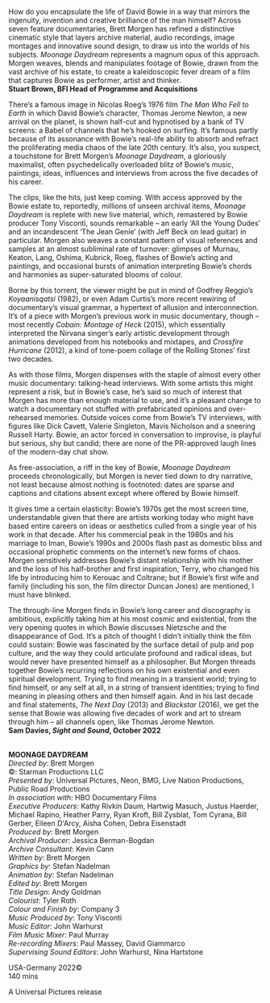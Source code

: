 

How do you encapsulate the life of David Bowie in a way that mirrors the ingenuity, invention and creative brilliance of the man himself? Across seven feature documentaries, Brett Morgen has refined a distinctive cinematic style that layers archive material, audio recordings, image montages and innovative sound design, to draw us into the worlds of his subjects. _Moonage Daydream_ represents a magnum opus of this approach. Morgen weaves, blends and manipulates footage of Bowie, drawn from the vast archive of his estate, to create a kaleidoscopic fever dream of a film that captures Bowie as performer, artist and thinker.  
**Stuart Brown, BFI Head of Programme and Acquisitions**

There’s a famous image in Nicolas Roeg’s 1976 film _The Man Who Fell to Earth_ in which David Bowie’s character, Thomas Jerome Newton, a new arrival on the planet, is shown half-cut and hypnotised by a bank of TV screens: a Babel of channels that he’s hooked on surfing. It’s famous partly because of its assonance with Bowie’s real-life ability to absorb and refract the proliferating media chaos of the late 20th century. It’s also, you suspect, a touchstone for Brett Morgen’s _Moonage Daydream_, a gloriously maximalist, often psychedelically overloaded blitz of Bowie’s music, paintings, ideas, influences and interviews from across the five decades of his career.

The clips, like the hits, just keep coming. With access approved by the Bowie estate to, reportedly, millions of unseen archival items, _Moonage Daydream_ is replete with new live material, which, remastered by Bowie producer Tony Visconti, sounds remarkable – an early ‘All the Young Dudes’ and an incandescent ‘The Jean Genie’ (with Jeff Beck on lead guitar) in particular. Morgen also weaves a constant pattern of visual references and samples at an almost subliminal rate of turnover: glimpses of Murnau, Keaton, Lang, Oshima, Kubrick, Roeg, flashes of Bowie’s acting and paintings, and occasional bursts of animation interpreting Bowie’s chords and harmonies as super-saturated blooms of colour.

Borne by this torrent, the viewer might be put in mind of Godfrey Reggio’s _Koyaanisqatsi_ (1982), or even Adam Curtis’s more recent rewiring of documentary’s visual grammar, a hypertext of allusion and interconnection.  
It’s of a piece with Morgen’s previous work in music documentary, though – most recently _Cobain: Montage of Heck_ (2015), which essentially interpreted the Nirvana singer’s early artistic development through animations developed from his notebooks and mixtapes, and _Crossfire Hurricane_ (2012), a kind of tone-poem collage of the Rolling Stones’ first two decades.

As with those films, Morgen dispenses with the staple of almost every other music documentary: talking-head interviews. With some artists this might represent a risk, but in Bowie’s case, he’s said so much of interest that Morgen has more than enough material to use, and it’s a pleasant change to watch a documentary not stuffed with prefabricated opinions and over-rehearsed memories. Outside voices come from Bowie’s TV interviews, with figures like Dick Cavett, Valerie Singleton, Mavis Nicholson and a sneering Russell Harty. Bowie, an actor forced in conversation to improvise, is playful but serious, shy but candid; there are none of the PR-approved laugh lines of the modern-day chat show.

As free-association, a riff in the key of Bowie, _Moonage Daydream_ proceeds chronologically, but Morgen is never tied down to dry narrative, not least because almost nothing is footnoted: dates are sparse and captions and citations absent except where offered by Bowie himself.

It gives time a certain elasticity: Bowie’s 1970s get the most screen time, understandable given that there are artists working today who might have based entire careers on ideas or aesthetics culled from a single year of his work in that decade. After his commercial peak in the 1980s and his marriage to Iman, Bowie’s 1990s and 2000s flash past as domestic bliss and occasional prophetic comments on the internet’s new forms of chaos. Morgen sensitively addresses Bowie’s distant relationship with his mother and the loss of his half-brother and first inspiration, Terry, who changed his life by introducing him to Kerouac and Coltrane; but if Bowie’s first wife and family (including his son, the film director Duncan Jones) are mentioned, I must have blinked.

The through-line Morgen finds in Bowie’s long career and discography is ambitious, explicitly taking him at his most cosmic and existential, from the very opening quotes in which Bowie discusses Nietzsche and the disappearance of God. It’s a pitch of thought I didn’t initially think the film could sustain: Bowie was fascinated by the surface detail of pulp and pop culture, and the way they could articulate profound and radical ideas, but would never have presented himself as a philosopher. But Morgen threads together Bowie’s recurring reflections on his own existential and even spiritual development. Trying to find meaning in a transient world; trying to find himself, or any self at all, in a string of transient identities; trying to find meaning in pleasing others and then himself again. And in his last decade and final statements, _The Next Day_ (2013) and _Blackstar_ (2016), we get the sense that Bowie was allowing five decades of work and art to stream through him – all channels open, like Thomas  Jerome Newton.  
**Sam Davies, _Sight and Sound_, October 2022**
<br><br>

**MOONAGE DAYDREAM**  
_Directed by_: Brett Morgen  
©: Starman Productions LLC  
_Presented by_: Universal Pictures, Neon, BMG,  Live Nation Productions, Public Road Productions  
_In association with_: HBO Documentary Films  
_Executive Producers_: Kathy Rivkin Daum,  Hartwig Masuch, Justus Haerder, Michael Rapino, Heather Parry, Ryan Kroft, Bill Zysblat, Tom Cyrana, Bill Gerber, Eileen D'Arcy, Aisha Cohen,  Debra Eisenstadt  
_Produced by_: Brett Morgen  
_Archival Producer_: Jessica Berman-Bogdan  
_Archive Consultant_: Kevin Cann  
_Written by_: Brett Morgen  
_Graphics by_: Stefan Nadelman  
_Animation by_: Stefan Nadelman  
_Edited by_: Brett Morgen  
_Title Design_: Andy Goldman  
_Colourist_: Tyler Roth  
_Colour and Finish by_: Company 3  
_Music Produced by_: Tony Visconti  
_Music Editor_: John Warhurst  
_Film Music Mixer_: Paul Murray  
_Re-recording Mixers_: Paul Massey,  David Giammarco  
_Supervising Sound Editors_: John Warhurst,  Nina Hartstone

USA-Germany 2022©  
140 mins

A Universal Pictures release<br>
<br>
<!--stackedit_data:
eyJoaXN0b3J5IjpbMTc5OTUyMzg1OF19
-->
